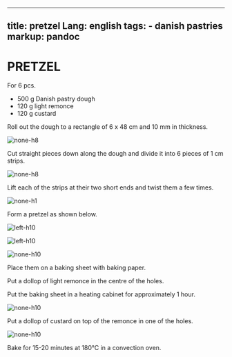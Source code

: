 
---
title: pretzel
Lang: english
tags: 
    - danish pastries 
markup: pandoc
---

# PRETZEL

For 6 pcs.

- 500 g Danish pastry dough
- 120 g light remonce
- 120 g custard

Roll out the dough to a rectangle of 6 x 48 cm and 10 mm in thickness.

![](/home/fred/.repo/traductions/recettes/svg/wi_bre1.svg "none-h8")

Cut straight pieces down along the dough and divide it into 6 pieces of 1 cm strips.

![](/home/fred/.repo/traductions/recettes/svg/wi_bre2.svg "none-h8")

Lift each of the strips at their two short ends and twist them a few times.

![](/home/fred/.repo/traductions/recettes/svg/wi_bre3.svg "none-h1")

Form a pretzel as shown below.

![](/home/fred/.repo/traductions/recettes/svg/wi_bre4.svg "left-h10")

![](/home/fred/.repo/traductions/recettes/svg/wi_bre5.svg "left-h10")

![](/home/fred/.repo/traductions/recettes/svg/wi_bre6.svg "none-h10")

Place them on a baking sheet with baking paper.

Put a dollop of light remonce in the centre of the holes.

Put the baking sheet in a heating cabinet for approximately 1 hour.

![](/home/fred/.repo/traductions/recettes/svg/wi_bre7.svg "none-h10")

Put a dollop of custard on top of the remonce in one of the holes.

![](/home/fred/.repo/traductions/recettes/svg/wi_bre8.svg "none-h10")

Bake for 15-20 minutes at 180°C in a convection oven.

